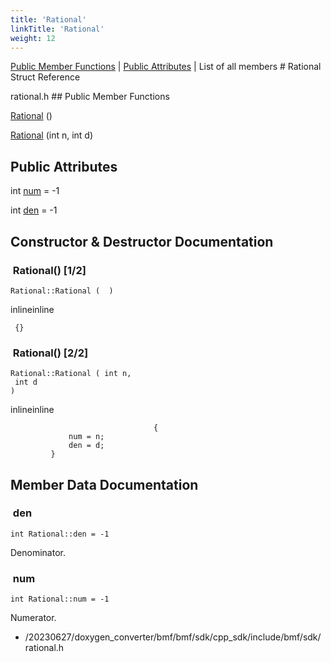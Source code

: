 ```yaml
---
title: 'Rational'
linkTitle: 'Rational'
weight: 12
---
```

[//]: <> (REF_MD: structRational.html)


  [Public Member Functions](http://localhost:1313/docs/bmf/api/api_in_cpp/rational/#public-member-functions)  |  [Public Attributes](http://localhost:1313/docs/bmf/api/api_in_cpp/rational/#public-attributes)  |  List of all members  # Rational Struct Reference

rational.h ## Public Member Functions


   [Rational](#rational-12) ()
 
   [Rational](#rational-22) (int n, int d)
 

 ## Public Attributes


int   [num](#num) = -1
 
 
int   [den](#den) = -1
 
 

## Constructor & Destructor Documentation


###  Rational() [1/2]

 ```
Rational::Rational (  )  
```
 inlineinline






```
 {}

```

###  Rational() [2/2]

 ```
Rational::Rational ( int n, 
  int d 
 )   
```
 inlineinline






```
                                {
             num = n;
             den = d;
         }

```
## Member Data Documentation


###  den

```
int Rational::den = -1 
```
Denominator.


###  num

```
int Rational::num = -1 
```
Numerator.

 - /20230627/doxygen_converter/bmf/bmf/sdk/cpp_sdk/include/bmf/sdk/  rational.h  
